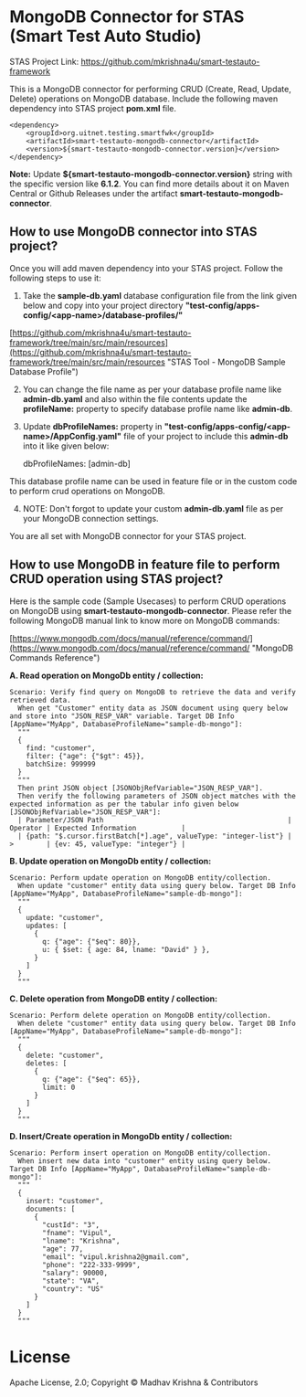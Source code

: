 # MongoDB Connector for STAS (Smart Test Auto Studio)
STAS Project Link: https://github.com/mkrishna4u/smart-testauto-framework

This is a MongoDB connector for performing CRUD (Create, Read, Update, Delete) operations on MongoDB database. Include the following maven dependency into STAS project **pom.xml** file.


	<dependency>
	    <groupId>org.uitnet.testing.smartfwk</groupId>
	    <artifactId>smart-testauto-mongodb-connector</artifactId>
	    <version>${smart-testauto-mongodb-connector.version}</version>
	</dependency>
	
**Note:** Update **${smart-testauto-mongodb-connector.version}** string with the specific version like **6.1.2**. You can find more details about it on Maven Central or Github Releases under the artifact **smart-testauto-mongodb-connector**.
	
## How to use MongoDB connector into STAS project?
Once you will add maven dependency into your STAS project. Follow the following steps to use it:
	
1. Take the **sample-db.yaml** database configuration file from the link given below and copy into your project directory **"test-config/apps-config/&lt;app-name&gt;/database-profiles/"**

[https://github.com/mkrishna4u/smart-testauto-framework/tree/main/src/main/resources](https://github.com/mkrishna4u/smart-testauto-framework/tree/main/src/main/resources "STAS Tool - MongoDB Sample Database Profile") 

2. You can change the file name as per your database profile name like **admin-db.yaml** and also within the file contents update the **profileName:** property to specify database profile name like **admin-db**.

3. Update **dbProfileNames:** property in **"test-config/apps-config/&lt;app-name&gt;/AppConfig.yaml"** file of your project to include this **admin-db** into it like given below:

	dbProfileNames: [admin-db]
	
This database profile name can be used in feature file or in the custom code to perform crud operations on MongoDB.

4. NOTE: Don't forgot to update your custom **admin-db.yaml** file as per your MongoDB connection settings.

You are all set with MongoDB connector for your STAS project.

## How to use MongoDB in feature file to perform CRUD operation using STAS project?
Here is the sample code (Sample Usecases) to perform CRUD operations on MongoDB using **smart-testauto-mongodb-connector**. Please refer the following MongoDB manual link to know more on MongoDB commands:

[https://www.mongodb.com/docs/manual/reference/command/](https://www.mongodb.com/docs/manual/reference/command/ "MongoDB Commands Reference") 

**A. Read operation on MongoDb entity / collection:**

	Scenario: Verify find query on MongoDB to retrieve the data and verify retrieved data.
      When get "Customer" entity data as JSON document using query below and store into "JSON_RESP_VAR" variable. Target DB Info [AppName="MyApp", DatabaseProfileName="sample-db-mongo"]:
      """
      {
        find: "customer",
        filter: {"age": {"$gt": 45}},
        batchSize: 999999
      }
      """
      Then print JSON object [JSONObjRefVariable="JSON_RESP_VAR"].
      Then verify the following parameters of JSON object matches with the expected information as per the tabular info given below [JSONObjRefVariable="JSON_RESP_VAR"]:
      | Parameter/JSON Path                                             | Operator | Expected Information           |
      | {path: "$.cursor.firstBatch[*].age", valueType: "integer-list"} | >        | {ev: 45, valueType: "integer"} |
	
**B. Update operation on MongoDb entity / collection:**

	Scenario: Perform update operation on MongoDB entity/collection.
      When update "customer" entity data using query below. Target DB Info [AppName="MyApp", DatabaseProfileName="sample-db-mongo"]:
      """
      {
        update: "customer",
        updates: [
          {
            q: {"age": {"$eq": 80}},
            u: { $set: { age: 84, lname: "David" } },
          }
        ]
      }
      """

**C. Delete operation from MongoDB entity / collection:**

	Scenario: Perform delete operation on MongoDB entity/collection.
      When delete "customer" entity data using query below. Target DB Info [AppName="MyApp", DatabaseProfileName="sample-db-mongo"]:
      """
      {
        delete: "customer",
        deletes: [
          {
            q: {"age": {"$eq": 65}},
            limit: 0
          }
        ]
      }
      """

**D. Insert/Create operation in MongoDb entity / collection:**

	Scenario: Perform insert operation on MongoDB entity/collection.
      When insert new data into "customer" entity using query below. Target DB Info [AppName="MyApp", DatabaseProfileName="sample-db-mongo"]:
      """
      {
        insert: "customer",
        documents: [
          {
            "custId": "3",
            "fname": "Vipul",
            "lname": "Krishna",
            "age": 77,
            "email": "vipul.krishna2@gmail.com",
            "phone": "222-333-9999",
            "salary": 90000,
            "state": "VA",
            "country": "US"
          }
        ]
      }
      """


# License
Apache License, 2.0; Copyright &copy; Madhav Krishna & Contributors
